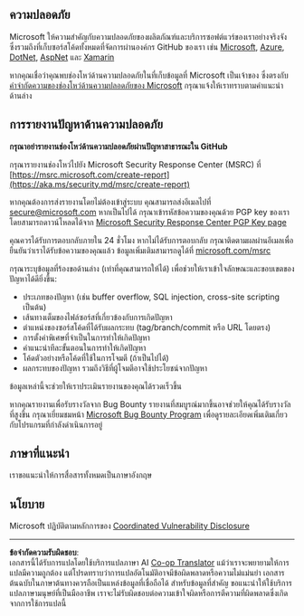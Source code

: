 <!--
CO_OP_TRANSLATOR_METADATA:
{
  "original_hash": "57f14126c1c6add76b3aef3844dfe4e3",
  "translation_date": "2025-09-04T01:01:07+00:00",
  "source_file": "SECURITY.md",
  "language_code": "th"
}
-->
## ความปลอดภัย

Microsoft ให้ความสำคัญกับความปลอดภัยของผลิตภัณฑ์และบริการซอฟต์แวร์ของเราอย่างจริงจัง ซึ่งรวมถึงที่เก็บซอร์สโค้ดทั้งหมดที่จัดการผ่านองค์กร GitHub ของเรา เช่น [Microsoft](https://github.com/Microsoft), [Azure](https://github.com/Azure), [DotNet](https://github.com/dotnet), [AspNet](https://github.com/aspnet) และ [Xamarin](https://github.com/xamarin)

หากคุณเชื่อว่าคุณพบช่องโหว่ด้านความปลอดภัยในที่เก็บข้อมูลที่ Microsoft เป็นเจ้าของ ซึ่งตรงกับ [คำจำกัดความของช่องโหว่ด้านความปลอดภัยของ Microsoft](https://aka.ms/security.md/definition) กรุณาแจ้งให้เราทราบตามคำแนะนำด้านล่าง

## การรายงานปัญหาด้านความปลอดภัย

**กรุณาอย่ารายงานช่องโหว่ด้านความปลอดภัยผ่านปัญหาสาธารณะใน GitHub**

กรุณารายงานช่องโหว่ไปยัง Microsoft Security Response Center (MSRC) ที่ [https://msrc.microsoft.com/create-report](https://aka.ms/security.md/msrc/create-report)

หากคุณต้องการส่งรายงานโดยไม่ต้องเข้าสู่ระบบ คุณสามารถส่งอีเมลไปที่ [secure@microsoft.com](mailto:secure@microsoft.com) หากเป็นไปได้ กรุณาเข้ารหัสข้อความของคุณด้วย PGP key ของเรา โดยสามารถดาวน์โหลดได้จาก [Microsoft Security Response Center PGP Key page](https://aka.ms/security.md/msrc/pgp)

คุณควรได้รับการตอบกลับภายใน 24 ชั่วโมง หากไม่ได้รับการตอบกลับ กรุณาติดตามผลผ่านอีเมลเพื่อยืนยันว่าเราได้รับข้อความของคุณแล้ว ข้อมูลเพิ่มเติมสามารถดูได้ที่ [microsoft.com/msrc](https://www.microsoft.com/msrc)

กรุณาระบุข้อมูลที่ร้องขอด้านล่าง (เท่าที่คุณสามารถให้ได้) เพื่อช่วยให้เราเข้าใจลักษณะและขอบเขตของปัญหาได้ดียิ่งขึ้น:

  * ประเภทของปัญหา (เช่น buffer overflow, SQL injection, cross-site scripting เป็นต้น)
  * เส้นทางเต็มของไฟล์ซอร์สที่เกี่ยวข้องกับการเกิดปัญหา
  * ตำแหน่งของซอร์สโค้ดที่ได้รับผลกระทบ (tag/branch/commit หรือ URL โดยตรง)
  * การตั้งค่าพิเศษที่จำเป็นในการทำให้เกิดปัญหา
  * คำแนะนำทีละขั้นตอนในการทำให้เกิดปัญหา
  * โค้ดตัวอย่างหรือโค้ดที่ใช้ในการโจมตี (ถ้าเป็นไปได้)
  * ผลกระทบของปัญหา รวมถึงวิธีที่ผู้โจมตีอาจใช้ประโยชน์จากปัญหา

ข้อมูลเหล่านี้จะช่วยให้เราประเมินรายงานของคุณได้รวดเร็วขึ้น

หากคุณรายงานเพื่อรับรางวัลจาก Bug Bounty รายงานที่สมบูรณ์มากขึ้นอาจช่วยให้คุณได้รับรางวัลที่สูงขึ้น กรุณาเยี่ยมชมหน้า [Microsoft Bug Bounty Program](https://aka.ms/security.md/msrc/bounty) เพื่อดูรายละเอียดเพิ่มเติมเกี่ยวกับโปรแกรมที่กำลังดำเนินการอยู่

## ภาษาที่แนะนำ

เราขอแนะนำให้การสื่อสารทั้งหมดเป็นภาษาอังกฤษ

## นโยบาย

Microsoft ปฏิบัติตามหลักการของ [Coordinated Vulnerability Disclosure](https://aka.ms/security.md/cvd)

---

**ข้อจำกัดความรับผิดชอบ**:  
เอกสารนี้ได้รับการแปลโดยใช้บริการแปลภาษา AI [Co-op Translator](https://github.com/Azure/co-op-translator) แม้ว่าเราจะพยายามให้การแปลมีความถูกต้อง แต่โปรดทราบว่าการแปลอัตโนมัติอาจมีข้อผิดพลาดหรือความไม่แม่นยำ เอกสารต้นฉบับในภาษาต้นทางควรถือเป็นแหล่งข้อมูลที่เชื่อถือได้ สำหรับข้อมูลที่สำคัญ ขอแนะนำให้ใช้บริการแปลภาษามนุษย์ที่เป็นมืออาชีพ เราจะไม่รับผิดชอบต่อความเข้าใจผิดหรือการตีความที่ผิดพลาดซึ่งเกิดจากการใช้การแปลนี้